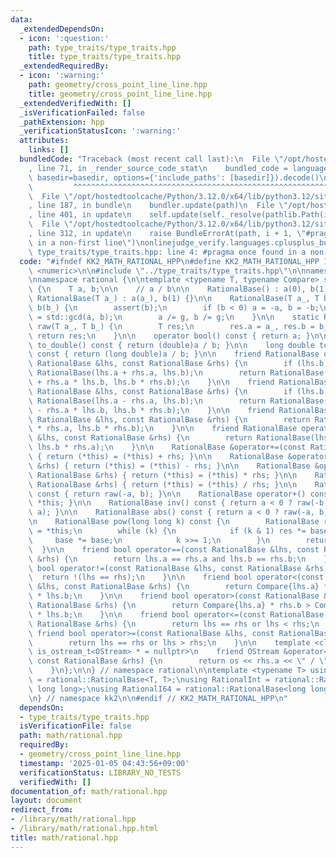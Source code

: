 ```yaml
---
data:
  _extendedDependsOn:
  - icon: ':question:'
    path: type_traits/type_traits.hpp
    title: type_traits/type_traits.hpp
  _extendedRequiredBy:
  - icon: ':warning:'
    path: geometry/cross_point_line_line.hpp
    title: geometry/cross_point_line_line.hpp
  _extendedVerifiedWith: []
  _isVerificationFailed: false
  _pathExtension: hpp
  _verificationStatusIcon: ':warning:'
  attributes:
    links: []
  bundledCode: "Traceback (most recent call last):\n  File \"/opt/hostedtoolcache/Python/3.12.0/x64/lib/python3.12/site-packages/onlinejudge_verify/documentation/build.py\"\
    , line 71, in _render_source_code_stat\n    bundled_code = language.bundle(stat.path,\
    \ basedir=basedir, options={'include_paths': [basedir]}).decode()\n          \
    \         ^^^^^^^^^^^^^^^^^^^^^^^^^^^^^^^^^^^^^^^^^^^^^^^^^^^^^^^^^^^^^^^^^^^^^^^^^^^^^^^^^\n\
    \  File \"/opt/hostedtoolcache/Python/3.12.0/x64/lib/python3.12/site-packages/onlinejudge_verify/languages/cplusplus.py\"\
    , line 187, in bundle\n    bundler.update(path)\n  File \"/opt/hostedtoolcache/Python/3.12.0/x64/lib/python3.12/site-packages/onlinejudge_verify/languages/cplusplus_bundle.py\"\
    , line 401, in update\n    self.update(self._resolve(pathlib.Path(included), included_from=path))\n\
    \  File \"/opt/hostedtoolcache/Python/3.12.0/x64/lib/python3.12/site-packages/onlinejudge_verify/languages/cplusplus_bundle.py\"\
    , line 312, in update\n    raise BundleErrorAt(path, i + 1, \"#pragma once found\
    \ in a non-first line\")\nonlinejudge_verify.languages.cplusplus_bundle.BundleErrorAt:\
    \ type_traits/type_traits.hpp: line 4: #pragma once found in a non-first line\n"
  code: "#ifndef KK2_MATH_RATIONAL_HPP\n#define KK2_MATH_RATIONAL_HPP 1\n\n#include\
    \ <numeric>\n\n#include \"../type_traits/type_traits.hpp\"\n\nnamespace kk2 {\n\
    \nnamespace rational {\n\ntemplate <typename T, typename Compare> struct RationalBase\
    \ {\n    T a, b;\n\n    // a / b\n\n    RationalBase() : a(0), b(1) {}\n\n   \
    \ RationalBase(T a_) : a(a_), b(1) {}\n\n    RationalBase(T a_, T b_) : a(a_),\
    \ b(b_) {\n        assert(b);\n        if (b < 0) a = -a, b = -b;\n        T g\
    \ = std::gcd(a, b);\n        a /= g, b /= g;\n    }\n\n    static RationalBase\
    \ raw(T a_, T b_) {\n        T res;\n        res.a = a_, res.b = b_;\n       \
    \ return res;\n    }\n\n    operator bool() const { return a; }\n\n    double\
    \ to_double() const { return (double)a / b; }\n\n    long double to_ldouble()\
    \ const { return (long double)a / b; }\n\n    friend RationalBase operator+(const\
    \ RationalBase &lhs, const RationalBase &rhs) {\n        if (lhs.b == rhs.b) return\
    \ RationalBase(lhs.a + rhs.a, lhs.b);\n        return RationalBase(lhs.a * rhs.b\
    \ + rhs.a * lhs.b, lhs.b * rhs.b);\n    }\n\n    friend RationalBase operator-(const\
    \ RationalBase &lhs, const RationalBase &rhs) {\n        if (lhs.b == rhs.b) return\
    \ RationalBase(lhs.a - rhs.a, lhs.b);\n        return RationalBase(lhs.a * rhs.b\
    \ - rhs.a * lhs.b, lhs.b * rhs.b);\n    }\n\n    friend RationalBase operator*(const\
    \ RationalBase &lhs, const RationalBase &rhs) {\n        return RationalBase(lhs.a\
    \ * rhs.a, lhs.b * rhs.b);\n    }\n\n    friend RationalBase operator/(const RationalBase\
    \ &lhs, const RationalBase &rhs) {\n        return RationalBase(lhs.a * rhs.b,\
    \ lhs.b * rhs.a);\n    }\n\n    RationalBase &operator+=(const RationalBase &rhs)\
    \ { return (*this) = (*this) + rhs; }\n\n    RationalBase &operator-=(const RationalBase\
    \ &rhs) { return (*this) = (*this) - rhs; }\n\n    RationalBase &operator*=(const\
    \ RationalBase &rhs) { return (*this) = (*this) * rhs; }\n\n    RationalBase &operator/=(const\
    \ RationalBase &rhs) { return (*this) = (*this) / rhs; }\n\n    RationalBase operator-()\
    \ const { return raw(-a, b); }\n\n    RationalBase operator+() const { return\
    \ *this; }\n\n    RationalBase inv() const { return a < 0 ? raw(-b, -a) : raw(b,\
    \ a); }\n\n    RationalBase abs() const { return a < 0 ? raw(-a, b) : *this; }\n\
    \n    RationalBase pow(long long k) const {\n        RationalBase res(1), base\
    \ = *this;\n        while (k) {\n            if (k & 1) res *= base;\n       \
    \     base *= base;\n            k >>= 1;\n        }\n        return res;\n  \
    \  }\n\n    friend bool operator==(const RationalBase &lhs, const RationalBase\
    \ &rhs) {\n        return lhs.a == rhs.a and lhs.b == rhs.b;\n    }\n\n    friend\
    \ bool operator!=(const RationalBase &lhs, const RationalBase &rhs) {\n      \
    \  return !(lhs == rhs);\n    }\n\n    friend bool operator<(const RationalBase\
    \ &lhs, const RationalBase &rhs) {\n        return Compare{lhs.a} * rhs.b < Compare{rhs.a}\
    \ * lhs.b;\n    }\n\n    friend bool operator>(const RationalBase &lhs, const\
    \ RationalBase &rhs) {\n        return Compare{lhs.a} * rhs.b > Compare{rhs.a}\
    \ * lhs.b;\n    }\n\n    friend bool operator<=(const RationalBase &lhs, const\
    \ RationalBase &rhs) {\n        return lhs == rhs or lhs < rhs;\n    }\n\n   \
    \ friend bool operator>=(const RationalBase &lhs, const RationalBase &rhs) {\n\
    \        return lhs == rhs or lhs > rhs;\n    }\n\n    template <class OStream,\
    \ is_ostream_t<OStream> * = nullptr>\n    friend OStream &operator<<(OStream &os,\
    \ const RationalBase &rhs) {\n        return os << rhs.a << \" / \" << rhs.b;\n\
    \    }\n};\n\n} // namespace rational\n\ntemplate <typename T> using Rational\
    \ = rational::RationalBase<T, T>;\nusing RationalInt = rational::RationalBase<int,\
    \ long long>;\nusing RationalI64 = rational::RationalBase<long long, __int128>;\n\
    \n} // namespace kk2\n\n#endif // KK2_MATH_RATIONAL_HPP\n"
  dependsOn:
  - type_traits/type_traits.hpp
  isVerificationFile: false
  path: math/rational.hpp
  requiredBy:
  - geometry/cross_point_line_line.hpp
  timestamp: '2025-01-05 04:43:56+09:00'
  verificationStatus: LIBRARY_NO_TESTS
  verifiedWith: []
documentation_of: math/rational.hpp
layout: document
redirect_from:
- /library/math/rational.hpp
- /library/math/rational.hpp.html
title: math/rational.hpp
---
```

